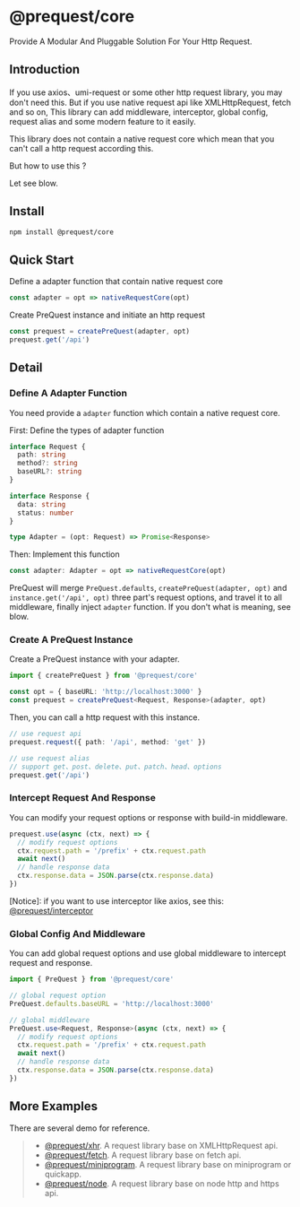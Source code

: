 # @prequest/core

Provide A Modular And Pluggable Solution For Your Http Request.

## Introduction

If you use axios、umi-request or some other http request library, you may don't need this. But if you use native request api like XMLHttpRequest, fetch and so on, This library can add middleware, interceptor, global config, request alias and some modern feature to it easily.

This library does not contain a native request core which mean that you can't call a http request according this.

But how to use this ?

Let see blow.

## Install

```bash
npm install @prequest/core
```

## Quick Start

Define a adapter function that contain native request core

```ts
const adapter = opt => nativeRequestCore(opt)
```

Create PreQuest instance and initiate an http request

```ts
const prequest = createPreQuest(adapter, opt)
prequest.get('/api')
```

## Detail

### Define A Adapter Function

You need provide a `adapter` function which contain a native request core.

First: Define the types of adapter function

```ts
interface Request {
  path: string
  method?: string
  baseURL?: string
}

interface Response {
  data: string
  status: number
}

type Adapter = (opt: Request) => Promise<Response>
```

Then: Implement this function

```ts
const adapter: Adapter = opt => nativeRequestCore(opt)
```

PreQuest will merge `PreQuest.defaults`, `createPreQuest(adapter, opt)` and `instance.get('/api', opt)` three part's request options, and travel it to all middleware, finally inject `adapter` function. If you don't what is meaning, see blow.

### Create A PreQuest Instance

Create a PreQuest instance with your adapter.

```ts
import { createPreQuest } from '@prequest/core'

const opt = { baseURL: 'http://localhost:3000' }
const prequest = createPreQuest<Request, Response>(adapter, opt)
```

Then, you can call a http request with this instance.

```ts
// use request api
prequest.request({ path: '/api', method: 'get' })

// use request alias
// support get、post、delete、put、patch、head、options
prequest.get('/api')
```

### Intercept Request And Response

You can modify your request options or response with build-in middleware.

```ts
prequest.use(async (ctx, next) => {
  // modify request options
  ctx.request.path = '/prefix' + ctx.request.path
  await next()
  // handle response data
  ctx.response.data = JSON.parse(ctx.response.data)
})
```

[Notice]: if you want to use interceptor like axios, see this: [@prequest/interceptor](https://github.com/xdoer/PreQuest/blob/main/packages/interceptor/README.md)

### Global Config And Middleware

You can add global request options and use global middleware to intercept request and response.

```ts
import { PreQuest } from '@prequest/core'

// global request option
PreQuest.defaults.baseURL = 'http://localhost:3000'

// global middleware
PreQuest.use<Request, Response>(async (ctx, next) => {
  // modify request options
  ctx.request.path = '/prefix' + ctx.request.path
  await next()
  // handle response data
  ctx.response.data = JSON.parse(ctx.response.data)
})
```

## More Examples

There are several demo for reference.

> - [@prequest/xhr](https://github.com/xdoer/PreQuest/blob/main/packages/xhr/README.md). A request library base on XMLHttpRequest api.
> - [@prequest/fetch](https://github.com/xdoer/PreQuest/blob/main/packages/fetch/README.md). A request library base on fetch api.
> - [@prequest/miniprogram](https://github.com/xdoer/PreQuest/blob/main/packages/miniprogram/README.md). A request library base on miniprogram or quickapp.
> - [@prequest/node](https://github.com/xdoer/PreQuest/blob/main/packages/node/README.md). A request library base on node http and https api.
